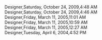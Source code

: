 ﻿Designer,Saturday, October 24, 2009,4:48 AM  Designer,Saturday, October 24, 2009,4:46 AM  Designer,Friday, March 11, 2005,11:01 AM  Designer,Friday, March 11, 2005,10:59 AM  Designer,Friday, March 11, 2005,12:27 AM  Designer,Tuesday, April 6, 2004,4:52 PM